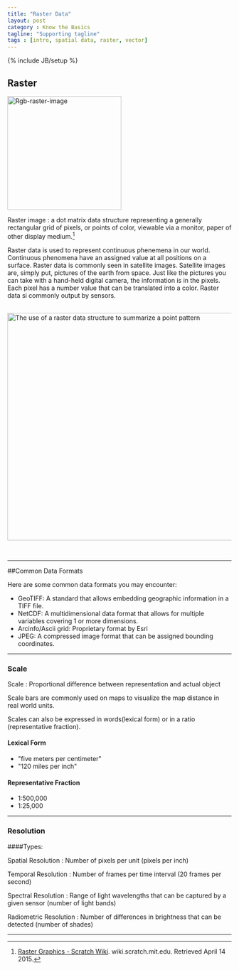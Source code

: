 ```yaml
---
title: "Raster Data"
layout: post
category : Know the Basics
tagline: "Supporting tagline"
tags : [intro, spatial data, raster, vector]
---
```


{% include JB/setup %}


## Raster

<a title="By Gringer (Own work) [CC0], via Wikimedia Commons" href="http://commons.wikimedia.org/wiki/File%3ARgb-raster-image.svg"><img width="256" alt="Rgb-raster-image" src="{{BASE_PATH}}{{ASSET_PATH}}/images/Raster-image.svg"/></a>

Raster image
  : a dot matrix data structure representing a generally rectangular grid of pixels, or points of color, viewable via a monitor, paper of other display medium.[^1]


Raster data is used to represent continuous phenemena in our world. Continuous phenomena have an assigned value at all positions on a surface. Raster data is commonly seen in satellite images. Satellite images are, simply put, pictures of the earth from space. Just like the pictures you can take with a hand-held digital camera, the information is in the pixels. Each pixel has a number value that can be translated into a color. Raster data si commonly output by sensors.<br><br>

<a title="By Ldecola (Own work) [CC BY-SA 3.0 (http://creativecommons.org/licenses/by-sa/3.0)], via Wikimedia Commons" href="http://commons.wikimedia.org/wiki/File%3AThe_use_of_a_raster_data_structure_to_summarize_a_point_pattern.gif"><img width="512" alt="The use of a raster data structure to summarize a point pattern" src="//upload.wikimedia.org/wikipedia/commons/thumb/b/b7/The_use_of_a_raster_data_structure_to_summarize_a_point_pattern.gif/512px-The_use_of_a_raster_data_structure_to_summarize_a_point_pattern.gif"/></a>

<br>


----

##Common Data Formats

 Here are some common data formats you may encounter:


 * GeoTIFF: A standard that allows embedding geographic information in a TIFF file.
 * NetCDF: A multidimensional data format that allows for multiple variables covering 1 or more dimensions.
 * Arcinfo/Ascii grid: Proprietary format by Esri
 * JPEG: A compressed image format that can be assigned bounding coordinates.

----


### Scale

Scale
  : Proportional difference between representation and actual object

Scale bars are commonly used on maps to visualize the map distance in real world units.

Scales can also be expressed in words(lexical form) or in a ratio (representative fraction).

#### Lexical Form

  - "five meters per centimeter"
  - "120 miles per inch"

#### Representative Fraction

  - 1:500,000
  - 1:25,000


---

### Resolution

####Types:
  
Spatial Resolution
  : Number of pixels per unit (pixels per inch)

Temporal Resolution
  : Number of frames per time interval (20 frames per second)

Spectral Resolution
  : Range of light wavelengths that can be captured by a given sensor (number of light bands)

Radiometric Resolution
  : Number of differences in brightness that can be detected (number of shades)

----

[^1]: [Raster Graphics - Scratch Wiki](//:wiki.scratch.mit.edu/wiki/Raster_Graphics). wiki.scratch.mit.edu. Retrieved April 14 2015.
